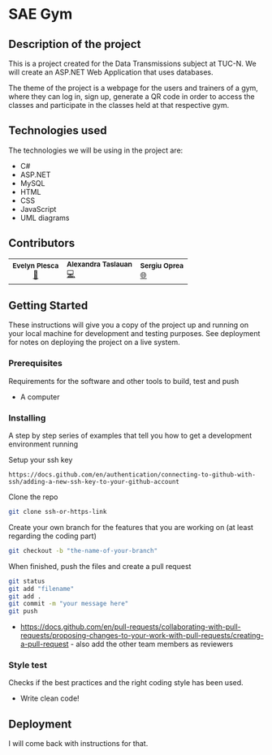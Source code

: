 # SAE Gym

## Description of the project
This is a project created for the Data Transmissions subject at TUC-N.
We will create an ASP.NET Web Application that uses databases.

The theme of the project is a webpage for the users and trainers of a gym, where they can log in, sign up, generate a QR code in order to access the classes and participate in the classes held at that respective gym.

## Technologies used
The technologies we will be using in the project are:
- C#
- ASP.NET
- MySQL
- HTML
- CSS
- JavaScript
- UML diagrams

## Contributors
<table>
  <tr>
    <td align="center">
        <sub><b>Evelyn Plesca</b></sub></a><br />
        <a href="https://github.com/plescaevelyn" title="">📁</a> 
    </td>
    <td>
      <sub><b>Alexandra Taslauan</b></sub></a><br />
      <a href="https://github.com/aletaslauan" title="">💻</a>
    </td>
    <td>
      <sub><b>Sergiu Oprea</b></sub></a><br />
      <a href="https://github.com/sergiuop07" title="">🌐</a>
    </td>
</table>

## Getting Started

These instructions will give you a copy of the project up and running on
your local machine for development and testing purposes. See deployment
for notes on deploying the project on a live system.

### Prerequisites

Requirements for the software and other tools to build, test and push 
- A computer

### Installing

A step by step series of examples that tell you how to get a development
environment running

Setup your ssh key

    https://docs.github.com/en/authentication/connecting-to-github-with-ssh/adding-a-new-ssh-key-to-your-github-account

Clone the repo

```bash
git clone ssh-or-https-link
```
    
Create your own branch for the features that you are working on (at least regarding the coding part)

```bash
git checkout -b "the-name-of-your-branch"
```

When finished, push the files and create a pull request

```bash
git status
git add "filename"
git add .
git commit -m "your message here"
git push 
```
- https://docs.github.com/en/pull-requests/collaborating-with-pull-requests/proposing-changes-to-your-work-with-pull-requests/creating-a-pull-request - also add the other team members as reviewers 

### Style test

Checks if the best practices and the right coding style has been used.

- Write clean code!

## Deployment

I will come back with instructions for that.
